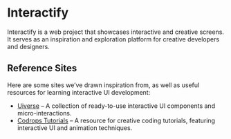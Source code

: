 # Interactify

Interactify is a web project that showcases interactive and creative screens. It serves as an inspiration and exploration platform for creative developers and designers.

## Reference Sites

Here are some sites we’ve drawn inspiration from, as well as useful resources for learning interactive UI development:

- [Uiverse](https://uiverse.io/) – A collection of ready-to-use interactive UI components and micro-interactions.
- [Codrops Tutorials](https://tympanus.net/codrops/category/tutorials/) – A resource for creative coding tutorials, featuring interactive UI and animation techniques.
